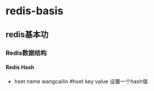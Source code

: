 # redis-basis
## redis基本功
### Redis数据结构
#### Redis Hash
- hset name wangcailin #hset key value 设置一个hash值
